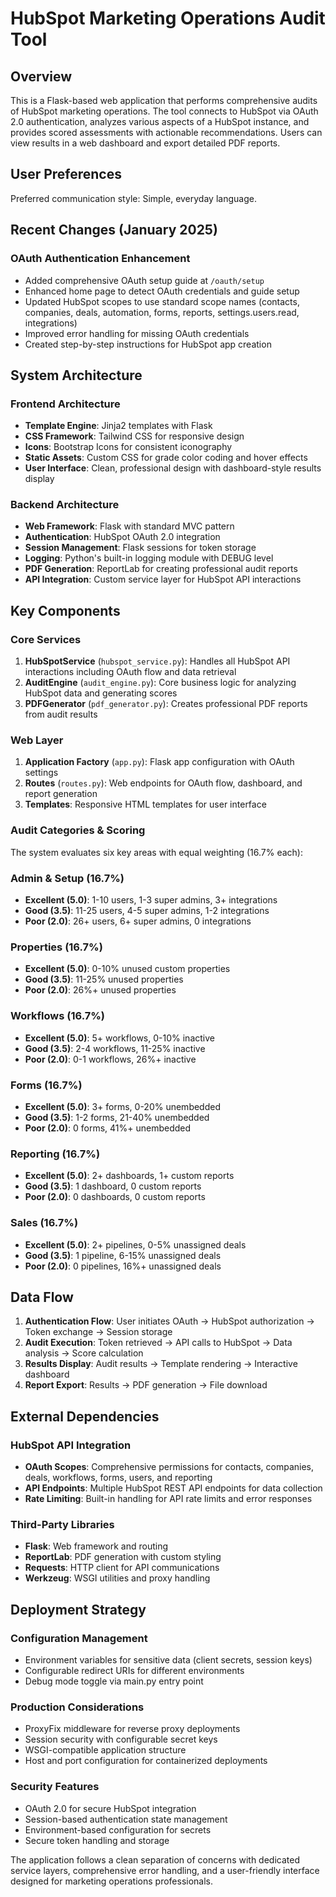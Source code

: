 # HubSpot Marketing Operations Audit Tool

## Overview

This is a Flask-based web application that performs comprehensive audits of HubSpot marketing operations. The tool connects to HubSpot via OAuth 2.0 authentication, analyzes various aspects of a HubSpot instance, and provides scored assessments with actionable recommendations. Users can view results in a web dashboard and export detailed PDF reports.

## User Preferences

Preferred communication style: Simple, everyday language.

## Recent Changes (January 2025)

### OAuth Authentication Enhancement
- Added comprehensive OAuth setup guide at `/oauth/setup`
- Enhanced home page to detect OAuth credentials and guide setup
- Updated HubSpot scopes to use standard scope names (contacts, companies, deals, automation, forms, reports, settings.users.read, integrations)
- Improved error handling for missing OAuth credentials
- Created step-by-step instructions for HubSpot app creation

## System Architecture

### Frontend Architecture
- **Template Engine**: Jinja2 templates with Flask
- **CSS Framework**: Tailwind CSS for responsive design
- **Icons**: Bootstrap Icons for consistent iconography
- **Static Assets**: Custom CSS for grade color coding and hover effects
- **User Interface**: Clean, professional design with dashboard-style results display

### Backend Architecture
- **Web Framework**: Flask with standard MVC pattern
- **Authentication**: HubSpot OAuth 2.0 integration
- **Session Management**: Flask sessions for token storage
- **Logging**: Python's built-in logging module with DEBUG level
- **PDF Generation**: ReportLab for creating professional audit reports
- **API Integration**: Custom service layer for HubSpot API interactions

## Key Components

### Core Services
1. **HubSpotService** (`hubspot_service.py`): Handles all HubSpot API interactions including OAuth flow and data retrieval
2. **AuditEngine** (`audit_engine.py`): Core business logic for analyzing HubSpot data and generating scores
3. **PDFGenerator** (`pdf_generator.py`): Creates professional PDF reports from audit results

### Web Layer
1. **Application Factory** (`app.py`): Flask app configuration with OAuth settings
2. **Routes** (`routes.py`): Web endpoints for OAuth flow, dashboard, and report generation
3. **Templates**: Responsive HTML templates for user interface

### Audit Categories & Scoring
The system evaluates six key areas with equal weighting (16.7% each):

### Admin & Setup (16.7%)
- **Excellent (5.0)**: 1-10 users, 1-3 super admins, 3+ integrations
- **Good (3.5)**: 11-25 users, 4-5 super admins, 1-2 integrations  
- **Poor (2.0)**: 26+ users, 6+ super admins, 0 integrations

### Properties (16.7%)
- **Excellent (5.0)**: 0-10% unused custom properties
- **Good (3.5)**: 11-25% unused properties
- **Poor (2.0)**: 26%+ unused properties

### Workflows (16.7%)
- **Excellent (5.0)**: 5+ workflows, 0-10% inactive
- **Good (3.5)**: 2-4 workflows, 11-25% inactive
- **Poor (2.0)**: 0-1 workflows, 26%+ inactive

### Forms (16.7%)
- **Excellent (5.0)**: 3+ forms, 0-20% unembedded
- **Good (3.5)**: 1-2 forms, 21-40% unembedded
- **Poor (2.0)**: 0 forms, 41%+ unembedded

### Reporting (16.7%)
- **Excellent (5.0)**: 2+ dashboards, 1+ custom reports
- **Good (3.5)**: 1 dashboard, 0 custom reports
- **Poor (2.0)**: 0 dashboards, 0 custom reports

### Sales (16.7%)
- **Excellent (5.0)**: 2+ pipelines, 0-5% unassigned deals
- **Good (3.5)**: 1 pipeline, 6-15% unassigned deals
- **Poor (2.0)**: 0 pipelines, 16%+ unassigned deals

## Data Flow

1. **Authentication Flow**: User initiates OAuth → HubSpot authorization → Token exchange → Session storage
2. **Audit Execution**: Token retrieved → API calls to HubSpot → Data analysis → Score calculation
3. **Results Display**: Audit results → Template rendering → Interactive dashboard
4. **Report Export**: Results → PDF generation → File download

## External Dependencies

### HubSpot API Integration
- **OAuth Scopes**: Comprehensive permissions for contacts, companies, deals, workflows, forms, users, and reporting
- **API Endpoints**: Multiple HubSpot REST API endpoints for data collection
- **Rate Limiting**: Built-in handling for API rate limits and error responses

### Third-Party Libraries
- **Flask**: Web framework and routing
- **ReportLab**: PDF generation with custom styling
- **Requests**: HTTP client for API communications
- **Werkzeug**: WSGI utilities and proxy handling

## Deployment Strategy

### Configuration Management
- Environment variables for sensitive data (client secrets, session keys)
- Configurable redirect URIs for different environments
- Debug mode toggle via main.py entry point

### Production Considerations
- ProxyFix middleware for reverse proxy deployments
- Session security with configurable secret keys
- WSGI-compatible application structure
- Host and port configuration for containerized deployments

### Security Features
- OAuth 2.0 for secure HubSpot integration
- Session-based authentication state management
- Environment-based configuration for secrets
- Secure token handling and storage

The application follows a clean separation of concerns with dedicated service layers, comprehensive error handling, and a user-friendly interface designed for marketing operations professionals.